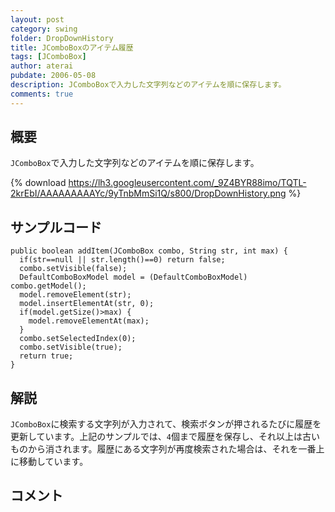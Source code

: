 ```yaml
---
layout: post
category: swing
folder: DropDownHistory
title: JComboBoxのアイテム履歴
tags: [JComboBox]
author: aterai
pubdate: 2006-05-08
description: JComboBoxで入力した文字列などのアイテムを順に保存します。
comments: true
---
```

## 概要
`JComboBox`で入力した文字列などのアイテムを順に保存します。

{% download https://lh3.googleusercontent.com/_9Z4BYR88imo/TQTL-2krEbI/AAAAAAAAAYc/9yTnbMmSi1Q/s800/DropDownHistory.png %}

## サンプルコード
<pre class="prettyprint"><code>public boolean addItem(JComboBox combo, String str, int max) {
  if(str==null || str.length()==0) return false;
  combo.setVisible(false);
  DefaultComboBoxModel model = (DefaultComboBoxModel) combo.getModel();
  model.removeElement(str);
  model.insertElementAt(str, 0);
  if(model.getSize()&gt;max) {
    model.removeElementAt(max);
  }
  combo.setSelectedIndex(0);
  combo.setVisible(true);
  return true;
}
</code></pre>

## 解説
`JComboBox`に検索する文字列が入力されて、検索ボタンが押されるたびに履歴を更新しています。上記のサンプルでは、`4`個まで履歴を保存し、それ以上は古いものから消されます。履歴にある文字列が再度検索された場合は、それを一番上に移動しています。

## コメント
